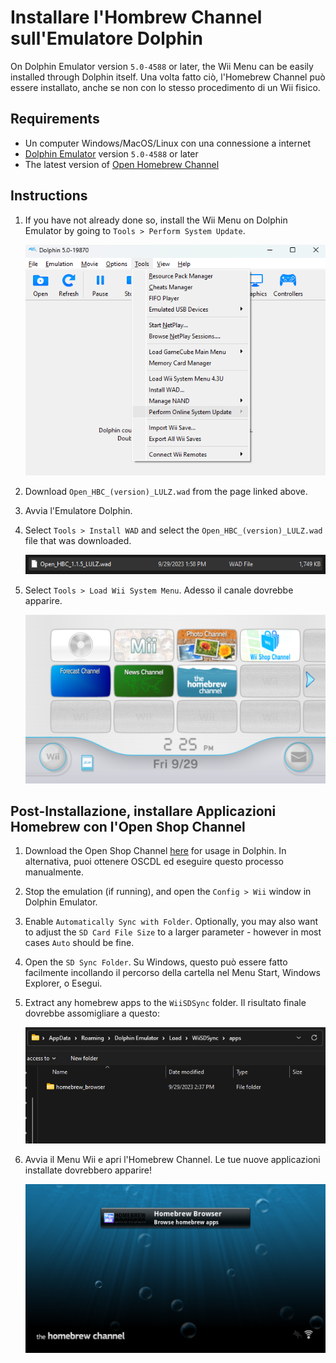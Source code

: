 # Installare l'Hombrew Channel sull'Emulatore Dolphin

On Dolphin Emulator version `5.0-4588` or later, the Wii Menu can be easily installed through Dolphin itself. Una volta fatto ciò, l'Homebrew Channel può essere installato, anche se non con lo stesso procedimento di un Wii fisico.

## Requirements

- Un computer Windows/MacOS/Linux con una connessione a internet
- [Dolphin Emulator](https://dolphin-emu.org/download/) version `5.0-4588` or later
- The latest version of [Open Homebrew Channel](https://github.com/Wii-Mini-Hacking/hbc/releases)

## Instructions

1. If you have not already done so, install the Wii Menu on Dolphin Emulator by going to `Tools > Perform System Update`.

   ![](/images/homebrew-dolphin/system-update.png)

2. Download `Open_HBC_(version)_LULZ.wad` from the page linked above.

3. Avvia l'Emulatore Dolphin.

4. Select `Tools > Install WAD` and select the `Open_HBC_(version)_LULZ.wad` file that was downloaded.

   ![](/images/homebrew-dolphin/ohbc-file.png)

5. Select `Tools > Load Wii System Menu`. Adesso il canale dovrebbe apparire.

   ![](/images/homebrew-dolphin/hbc-installed.png)

## Post-Installazione, installare Applicazioni Homebrew con l'Open Shop Channel

1. Download the Open Shop Channel [here](https://oscwii.org/library/app/homebrew_browser) for usage in Dolphin. In alternativa, puoi ottenere OSCDL ed eseguire questo processo manualmente.

2. Stop the emulation (if running), and open the `Config > Wii` window in Dolphin Emulator.

3. Enable `Automatically Sync with Folder`. Optionally, you may also want to adjust the `SD Card File Size` to a larger parameter - however in most cases `Auto` should be fine.

4. Open the `SD Sync Folder`. Su Windows, questo può essere fatto facilmente incollando il percorso della cartella nel Menu Start, Windows Explorer, o Esegui.

5. Extract any homebrew apps to the `WiiSDSync` folder. Il risultato finale dovrebbe assomigliare a questo:

   ![](/images/homebrew-dolphin/apps-folder.png)

6. Avvia il Menu Wii e apri l'Homebrew Channel. Le tue nuove applicazioni installate dovrebbero apparire!

   ![](/images/homebrew-dolphin/hbc-apps.png)
